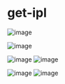 # get-ipl

![image](https://user-images.githubusercontent.com/57008950/122790019-879ccf80-d2d5-11eb-8072-e144a03feed8.png)


![image](https://user-images.githubusercontent.com/57008950/122790050-8ec3dd80-d2d5-11eb-8ac5-f1abb0b0b69f.png)



![image](https://user-images.githubusercontent.com/57008950/122790263-c468c680-d2d5-11eb-9e78-55072ac9ac99.png)  ![image](https://user-images.githubusercontent.com/57008950/122790486-fbd77300-d2d5-11eb-9ebd-13df424237c2.png)



![image](https://user-images.githubusercontent.com/57008950/122790618-1c9fc880-d2d6-11eb-93f9-bc58952368dd.png)   ![image](https://user-images.githubusercontent.com/57008950/122790660-29bcb780-d2d6-11eb-976a-d828779474e9.png)
